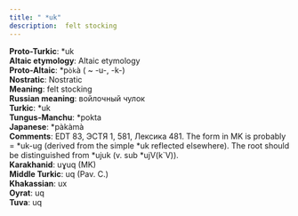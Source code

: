 ```yaml
---
title: " *uk"
description:  felt stocking
---
```


<strong>Proto-Turkic</strong>:  *uk<br>
<strong>Altaic etymology</strong>:  Altaic etymology<br>
<strong> Proto-Altaic</strong>:  *p`òk`à ( ~ -u-, -k-)<br>
<strong>Nostratic</strong>:  Nostratic<br>
<strong>Meaning</strong>:  felt stocking<br>
<strong>Russian meaning</strong>:  войлочный чулок<br>
<strong>Turkic</strong>:  *uk<br>
<strong>Tungus-Manchu</strong>:  *pokta<br>
<strong>Japanese</strong>:  *pàkàmà<br>
<strong>Comments</strong>:  EDT 83, ЭСТЯ 1, 581, Лексика 481. The form in MK is probably = *uk-ug (derived from the simple *uk reflected elsewhere). The root should be distinguished from *ujuk (v. sub *ujV(k`V)).<br>
<strong>Karakhanid</strong>:  uɣuq (MK)<br>
<strong>Middle Turkic</strong>:  uq (Pav. C.)<br>
<strong>Khakassian</strong>:  ux<br>
<strong>Oyrat</strong>:  uq<br>
<strong>Tuva</strong>:  uq<br>


